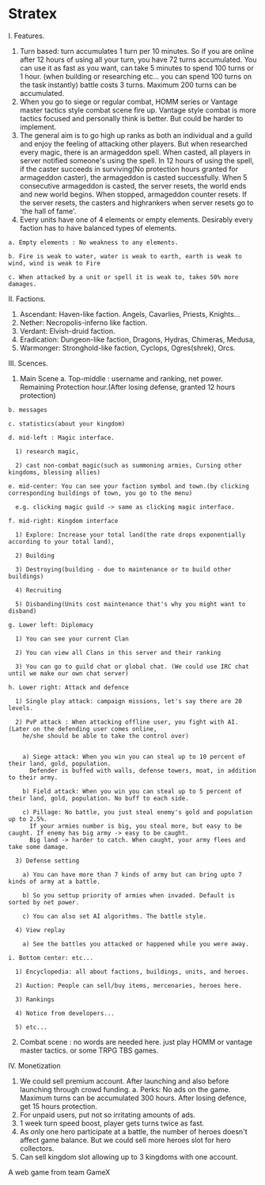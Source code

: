 # Stratex

I. Features.
  1. Turn based: turn accumulates 1 turn per 10 minutes. So if you are online after 12 hours of using all your turn, you have 72 turns accumulated. You can use it as fast as you want, can take 5 minutes to spend 100 turns or 1 hour. (when building or researching etc... you can spend 100 turns on the task instantly) battle costs 3 turns. Maximum 200 turns can be accumulated.
  2. When you go to siege or regular combat, HOMM series or Vantage master tactics style combat scene fire up. Vantage style combat is more tactics focused and personally think is better. But could be harder to implement. 
  3. The general aim is to go high up ranks as both an individual and a guild and enjoy the feeling of attacking other players. But when researched every magic, there is an armageddon spell. When casted, all players in server notified someone's using the spell. In 12 hours of using the spell, if the caster succeeds in surviving(No protection hours granted for armageddon caster), the armageddon is casted successfully. When 5 consecutive armageddon is casted, the server resets, the world ends and new world begins. When stopped, armageddon counter resets. If the server resets, the casters and highrankers when server resets go to 'the hall of fame'.
  4. Every units have one of 4 elements or empty elements. Desirably every faction has to have balanced types of elements.
 
    a. Empty elements : No weakness to any elements.

    b. Fire is weak to water, water is weak to earth, earth is weak to wind, wind is weak to Fire
    
    c. When attacked by a unit or spell it is weak to, takes 50% more damages.

II. Factions.
  1. Ascendant: Haven-like faction. Angels, Cavarlies, Priests, Knights...
  2. Nether: Necropolis-inferno like faction. 
  3. Verdant: Elvish-druid faction.
  4. Eradication: Dungeon-like faction, Dragons, Hydras, Chimeras, Medusa,
  5. Warmonger: Stronghold-like faction, Cyclops, Ogres(shrek), Orcs.

III. Scences.
  1. Main Scene
    a. Top-middle : username and ranking, net power. Remaining Protection hour.(After losing defense, 
      granted 12 hours protection)

    b. messages

    c. statistics(about your kingdom)

    d. mid-left : Magic interface. 

      1) research magic, 

      2) cast non-combat magic(such as summoning armies, Cursing other kingdoms, blessing allies)

    e. mid-center: You can see your faction symbol and town.(by clicking corresponding buildings of town, you go to the menu)

      e.g. clicking magic guild -> same as clicking magic interface.

    f. mid-right: Kingdom interface

      1) Explore: Increase your total land(the rate drops exponentially according to your total land), 

      2) Building

      3) Destroying(building - due to maintenance or to build other buildings)

      4) Recruiting

      5) Disbanding(Units cost maintenance that's why you might want to disband)

    g. Lower left: Diplomacy

      1) You can see your current Clan

      2) You can view all Clans in this server and their ranking

      3) You can go to guild chat or global chat. (We could use IRC chat until we make our own chat server)

    h. Lower right: Attack and defence

      1) Single play attack: campaign missions, let's say there are 20 levels.

      2) PvP attack : When attacking offline user, you fight with AI.(Later on the defending user comes online,
        he/she should be able to take the control over)


        a) Siege attack: When you win you can steal up to 10 percent of their land, gold, population.
          Defender is buffed with walls, defense towers, moat, in addition to their army.

        b) Field attack: When you win you can steal up to 5 percent of their land, gold, population. No buff to each side.

        c) Pillage: No battle, you just steal enemy's gold and population up to 2.5%.
          If your armies number is big, you steal more, but easy to be caught. If enemy has big army -> easy to be caught.
          Big land -> harder to catch. When caught, your army flees and take some damage. 

      3) Defense setting

        a) You can have more than 7 kinds of army but can bring upto 7 kinds of army at a battle.

        b) So you settup priority of armies when invaded. Default is sorted by net power.

        c) You can also set AI algorithms. The battle style.
        
      4) View replay
      
        a) See the battles you attacked or happened while you were away.

    i. Bottom center: etc...

      1) Encyclopedia: all about factions, buildings, units, and heroes.

      2) Auction: People can sell/buy items, mercenaries, heroes here.

      3) Rankings

      4) Notice from developers...

      5) etc...

  2. Combat scene : no words are needed here. just play HOMM or vantage master tactics. or some TRPG TBS games.

IV. Monetization
  1. We could sell premium account. After launching and also before launching through crowd funding.
    a. Perks: No ads on the game. Maximum turns can be accumulated 300 hours. After losing defence, get 15 hours protection.
  2. For unpaid users, put not so irritating amounts of ads.
  3. 1 week turn speed boost, player gets turns twice as fast.
  4. As only one hero participate at a battle, the number of heroes doesn't affect game balance. But we could sell more heroes slot for hero collectors.
  5. Can sell kingdom slot allowing up to 3 kingdoms with one account. 

A web game from team GameX
